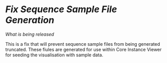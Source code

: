 # *Fix Sequence Sample File Generation*

_What is being released_

This is a fix that will prevent sequence sample files from being generated truncated. These fiules are generated for use within Core Instance Viewer for seeding the visualisation with sample data.
